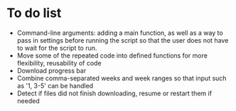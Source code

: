 # To do list
* Command-line arguments: adding a main function, as well as a way to pass in settings before running the script so that the user does not have to wait for the script to run.
* Move some of the repeated code into defined functions for more flexibility, reusability of code
* Download progress bar
* Combine comma-separated weeks and week ranges so that input such as '1, 3-5' can be handled
* Detect if files did not finish downloading, resume or restart them if needed